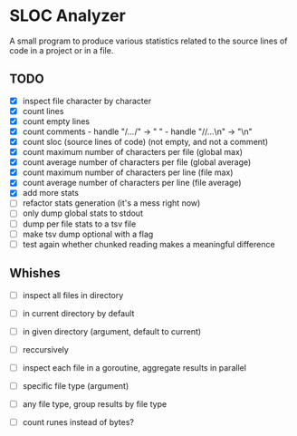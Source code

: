 # SLOC Analyzer

A small program to produce various statistics related to the source lines of code
in a project or in a file.

## TODO

- [x]  inspect file character by character
- [x]  count lines
- [x]  count empty lines
- [x]  count comments
       - handle "/*...*/" -> " "
       - handle "//...\n" -> "\n"
- [x]  count sloc (source lines of code) (not empty, and not a comment)
- [x]  count maximum number of characters per file (global max)
- [x]  count average number of characters per file (global average)
- [x]  count maximum number of characters per line (file max)
- [x]  count average number of characters per line (file average)
- [x]  add more stats
- [ ]  refactor stats generation (it's a mess right now)
- [ ]  only dump global stats to stdout
  - [ ]  dump per file stats to a tsv file
  - [ ]  make tsv dump optional with a flag
- [ ]  test again whether chunked reading makes a meaningful difference

## Whishes

- [ ]  inspect all files in directory
  - [ ]  in current directory by default
  - [ ]  in given directory (argument, default to current)
  - [ ]  reccursively
  - [ ]  inspect each file in a goroutine, aggregate results in parallel
  - [ ]  specific file type (argument)
  - [ ]  any file type, group results by file type
- [ ]  count runes instead of bytes?


